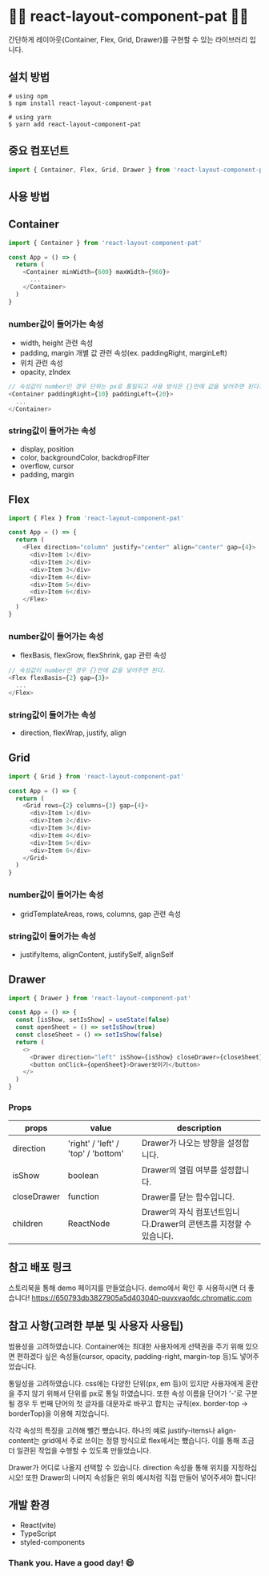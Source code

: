 # 🙆‍♂️ react-layout-component-pat 🙆‍♂️

간단하게 레이아웃(Container, Flex, Grid, Drawer)를 구현할 수 있는 라이브러리 입니다.

## 설치 방법

    # using npm
    $ npm install react-layout-component-pat

    # using yarn
    $ yarn add react-layout-component-pat

## 중요 컴포넌트

```typescript
import { Container, Flex, Grid, Drawer } from 'react-layout-component-pat'
```

## 사용 방법

## Container

```typescript
import { Container } from 'react-layout-component-pat'

const App = () => {
  return (
    <Container minWidth={600} maxWidth={960}>
      ...
    </Container>
  )
}
```

### number값이 들어가는 속성

- width, height 관련 속성
- padding, margin 개별 값 관련 속성(ex. paddingRight, marginLeft)
- 위치 관련 속성
- opacity, zIndex

```typescript
// 속성값이 number인 경우 단위는 px로 통일되고 사용 방식은 {}안에 값을 넣어주면 된다.
<Container paddingRight={10} paddingLeft={20}>
  ...
</Container>
```

### string값이 들어가는 속성

- display, position
- color, backgroundColor, backdropFilter
- overflow, cursor
- padding, margin

## Flex

```typescript
import { Flex } from 'react-layout-component-pat'

const App = () => {
  return (
    <Flex direction="column" justify="center" align="center" gap={4}>
      <div>Item 1</div>
      <div>Item 2</div>
      <div>Item 3</div>
      <div>Item 4</div>
      <div>Item 5</div>
      <div>Item 6</div>
    </Flex>
  )
}
```

### number값이 들어가는 속성

- flexBasis, flexGrow, flexShrink, gap 관련 속성

```typescript
// 속성값이 number인 경우 {}안에 값을 넣어주면 된다.
<Flex flexBasis={2} gap={3}>
  ...
</Flex>
```

### string값이 들어가는 속성

- direction, flexWrap, justify, align

## Grid

```typescript
import { Grid } from 'react-layout-component-pat'

const App = () => {
  return (
    <Grid rows={2} columns={3} gap={4}>
      <div>Item 1</div>
      <div>Item 2</div>
      <div>Item 3</div>
      <div>Item 4</div>
      <div>Item 5</div>
      <div>Item 6</div>
    </Grid>
  )
}
```

### number값이 들어가는 속성

- gridTemplateAreas, rows, columns, gap 관련 속성

### string값이 들어가는 속성

- justifyItems, alignContent, justifySelf, alignSelf

## Drawer

```typescript
import { Drawer } from 'react-layout-component-pat'

const App = () => {
  const [isShow, setIsShow] = useState(false)
  const openSheet = () => setIsShow(true)
  const closeSheet = () => setIsShow(false)
  return (
    <>
      <Drawer direction="left" isShow={isShow} closeDrawer={closeSheet} />
      <button onClick={openSheet}>Drawer보이기</button>
    </>
  )
}
```

### Props

| props       | value                               | description                                                        |
| ----------- | ----------------------------------- | ------------------------------------------------------------------ |
| direction   | 'right' / 'left' / 'top' / 'bottom' | Drawer가 나오는 방향을 설정합니다.                                 |
| isShow      | boolean                             | Drawer의 열림 여부를 설정합니다.                                   |
| closeDrawer | function                            | Drawer를 닫는 함수입니다.                                          |
| children    | ReactNode                           | Drawer의 자식 컴포넌트입니다.Drawer의 콘텐츠를 지정할 수 있습니다. |

## 참고 배포 링크

스토리북을 통해 demo 페이지를 만들었습니다. demo에서 확인 후 사용하시면 더 좋습니다!
https://650793db3827905a5d403040-puvxvaofdc.chromatic.com

## 참고 사항(고려한 부분 및 사용자 사용팁)

범용성을 고려하였습니다. Container에는 최대한 사용자에게 선택권을 주기 위해 있으면 편하겠다 싶은 속성들(cursor, opacity, padding-right, margin-top 등)도 넣어주었습니다.

통일성을 고려하였습니다. css에는 다양한 단위(px, em 등)이 있지만 사용자에게 혼란을 주지 않기 위해서 단위를 px로 통일 하였습니다. 또한 속성 이름을 단어가 '-'로 구분될 경우 두 번째 단어의 첫 글자를 대문자로 바꾸고 합치는 규칙(ex. border-top -> borderTop)을 이용해 지었습니다.

각각 속성의 특징을 고려해 뺄건 뺐습니다. 하나의 예로 justify-items나 align-content는 grid에서 주로 쓰이는 정렬 방식으로 flex에서는 뺐습니다. 이를 통해 조금 더 일관된 작업을 수행할 수 있도록 만들었습니다.

Drawer가 어디로 나올지 선택할 수 있습니다. direction 속성을 통해 위치를 지정하십시오! 또한 Drawer의 나머지 속성들은 위의 예시처럼 직접 만들어 넣어주셔야 합니다!

## 개발 환경

- React(vite)
- TypeScript
- styled-components

### Thank you. Have a good day! 😄
